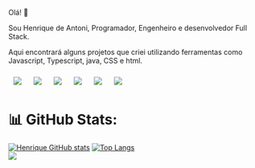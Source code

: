 Olá! 👋

Sou Henrique de Antoni, Programador, Engenheiro e desenvolvedor Full Stack.

Aqui encontrará alguns projetos que criei utilizando ferramentas como Javascript, Typescript, java, CSS e html.

<div>
    <div style="display: inline-block; margin: 10px;">
        <img src="https://img.shields.io/badge/React-20232A?style=for-the-badge&logo=react&logoColor=61DAFB">
    </div>
    <div style="display: inline-block; margin: 10px;">
        <img src="https://img.shields.io/badge/JavaScript-F7DF1E?style=for-the-badge&logo=javascript&logoColor=black">
    </div>
    <div style="display: inline-block; margin: 10px;">
        <img src="https://img.shields.io/badge/Java-ED8B00?style=for-the-badge&logo=openjdk&logoColor=white">
    </div>
    <div style="display: inline-block; margin: 10px;">
        <img src="https://img.shields.io/badge/C%2B%2B-00599C?style=for-the-badge&logo=c%2B%2B&logoColor=white">
    </div>
    <div style="display: inline-block; margin: 10px;">
        <img src="https://img.shields.io/badge/HTML5-E34F26?style=for-the-badge&logo=html5&logoColor=white">
    </div>
    <div style="display: inline-block; margin: 10px;">
        <img src="https://img.shields.io/badge/CSS-239120?&style=for-the-badge&logo=css3&logoColor=white">
    </div>
</div>


# 📊 GitHub Stats:

[![Henrique GitHub stats](https://github-readme-stats.vercel.app/api?username=henriquedeantoni)](https://github.com/anuraghazra/github-readme-stats)  [![Top Langs](https://github-readme-stats.vercel.app/api/top-langs/?username=henriquedeantoni&layout=pie)](https://github.com/anuraghazra/github-readme-stats) <br>
![](https://komarev.com/ghpvc/?username=henriquedeantoni)
